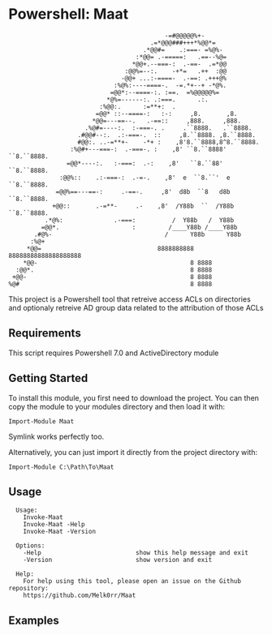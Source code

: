 # Powershell: Maat


```
                                           -=#@@@@@%+-      
                                       .=*@@@###+++*%@@*=   
                                     .*@@#=    .:===- =%@%- 
                                   :*@@= .-=====:   .==--%@=
                                  *@@+.--===-:  .-==-  .=*@@
                                :@@%=--:.    -+*=   .++  :@@
                               -@@+ ...:-====-  .-==: .+++@%
                             :%@%:----====-.  -=.*+--+ -*@%.
                            =@@*:--====-:. :==.  =%@@@@@%=  
                           *@%=------:. .:===.      .:.     
                         :%@@:.      :=**+:  .              
                        =@@* ::--====-:   :-:     ,8.       ,8.                             
                       *@@=---==--.   .-==::     ,888.     ,888.                                
                     .%@#=----:.  :-===-. .     .``8888.   .``8888.                            
                   .#@@#--:.  .:-===-.  ::     ,8.``8888. ,8.``8888.                             
                   #@@:. ..-=**+-    -*+ :    ,8'8.``8888,8^8.``8888.                              
                 :%@#+---===-:  .-===-. :    ,8' ``8.``8888' ``8.``8888.                            
                =@@*----:.   :-===:  .-:    ,8'   ``8.``88'   ``8.``8888.                               
              :@@%::    .:-===-:  .-=-.    ,8'  e  ``8.``'  e  ``8.``8888.                  
             =@@%==---==-:     .-==-.     ,8'  d8b  ``8   d8b  ``8.``8888.                                
            +@@::       .-=**-     .-    ,8'  /Y88b  ``  /Y88b  ``8.``8888.                               
          .*@%:              .-===:          /  Y88b   /  Y88b                             
         =@@*.                    :         /____Y88b /____Y88b                          
       .#@%-                               /      Y88b      Y88b                              
      :%@+                                                  
     *@@=                                8888888888 88888888888888888888                            
    *@@-                                          8 8888            
  :@@*.                                           8 8888           
 +@@-                                             8 8888            
%@#                                               8 8888

```

This project is a Powershell tool that retreive access ACLs on directories and optionaly retreive AD group data related to the attribution of those ACLs

## Requirements

This script requires Powershell 7.0 and ActiveDirectory module

## Getting Started

To install this module, you first need to download the project. You can then copy the module to your modules directory and then load it with:

`Import-Module Maat`

Symlink works perfectly too.

Alternatively, you can just import it directly from the project directory with:

`Import-Module C:\Path\To\Maat`

## Usage
      Usage:
        Invoke-Maat
        Invoke-Maat -Help
        Invoke-Maat -Version
        
      Options:
        -Help                          show this help message and exit
        -Version                       show version and exit

      Help:
        For help using this tool, please open an issue on the Github repository:
        https://github.com/Melk0rr/Maat


## Examples

